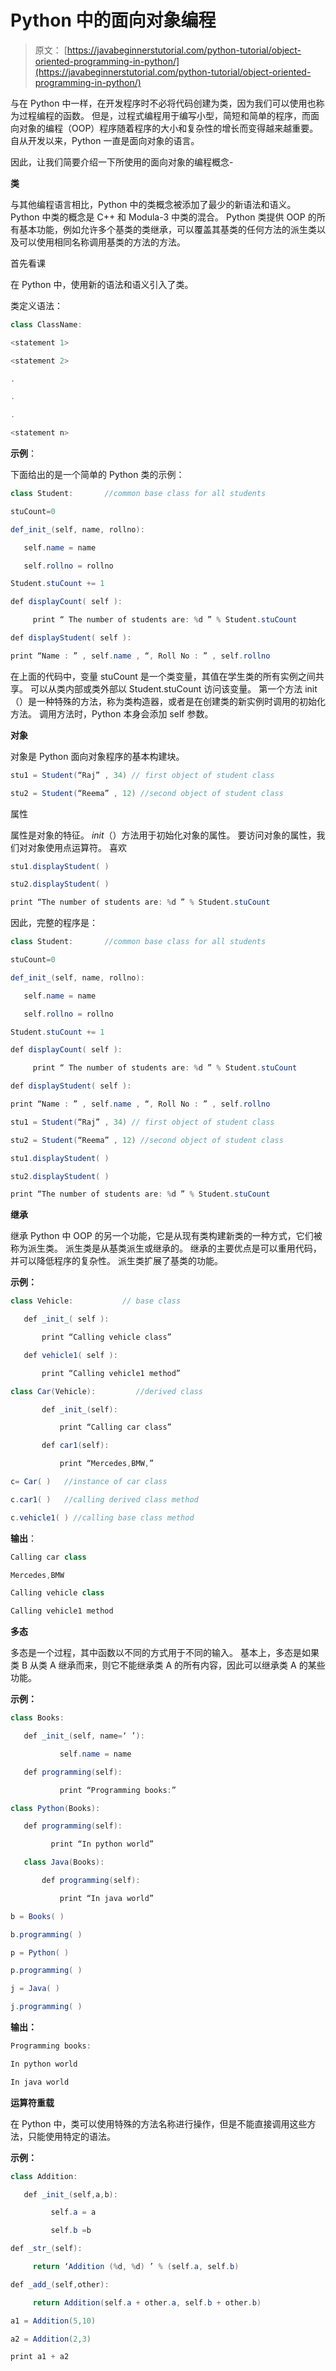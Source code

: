 # Python 中的面向对象编程

> 原文： [https://javabeginnerstutorial.com/python-tutorial/object-oriented-programming-in-python/](https://javabeginnerstutorial.com/python-tutorial/object-oriented-programming-in-python/)

与在 Python 中一样，在开发程序时不必将代码创建为类，因为我们可以使用也称为过程编程的函数。 但是，过程式编程用于编写小型，简短和简单的程序，而面向对象的编程（OOP）程序随着程序的大小和复杂性的增长而变得越来越重要。 自从开发以来，Python 一直是面向对象的语言。

因此，让我们简要介绍一下所使用的面向对象的编程概念-

**类**

与其他编程语言相比，Python 中的类概念被添加了最少的新语法和语义。 Python 中类的概念是 C++ 和 Modula-3 中类的混合。 Python 类提供 OOP 的所有基本功能，例如允许多个基类的类继承，可以覆盖其基类的任何方法的派生类以及可以使用相同名称调用基类的方法的方法。

首先看课

在 Python 中，使用新的语法和语义引入了类。

类定义语法：

```java
class ClassName:

<statement 1>

<statement 2>

.

.

.

<statement n>
```

**示例**：

下面给出的是一个简单的 Python 类的示例：

```java
class Student:       //common base class for all students

stuCount=0

def_init_(self, name, rollno):

   self.name = name

   self.rollno = rollno

Student.stuCount += 1

def displayCount( self ):

     print “ The number of students are: %d ” % Student.stuCount

def displayStudent( self ):

print “Name : ” , self.name , “, Roll No : ” , self.rollno
```

在上面的代码中，变量 stuCount 是一个类变量，其值在学生类的所有实例之间共享。 可以从类内部或类外部以 Student.stuCount 访问该变量。 第一个方法 init（）是一种特殊的方法，称为类构造器，或者是在创建类的新实例时调用的初始化方法。 调用方法时，Python 本身会添加 self 参数。

**对象**

对象是 Python 面向对象程序的基本构建块。

```java
stu1 = Student(“Raj” , 34) // first object of student class

stu2 = Student(“Reema” , 12) //second object of student class
```

属性

属性是对象的特征。 _init_（）方法用于初始化对象的属性。 要访问对象的属性，我们对对象使用点运算符。 喜欢

```java
stu1.displayStudent( )

stu2.displayStudent( )

print “The number of students are: %d ” % Student.stuCount
```

因此，完整的程序是：

```java
class Student:       //common base class for all students

stuCount=0

def_init_(self, name, rollno):

   self.name = name

   self.rollno = rollno

Student.stuCount += 1

def displayCount( self ):

     print “ The number of students are: %d ” % Student.stuCount

def displayStudent( self ):

print “Name : ” , self.name , “, Roll No : ” , self.rollno

stu1 = Student(“Raj” , 34) // first object of student class

stu2 = Student(“Reema” , 12) //second object of student class

stu1.displayStudent( )

stu2.displayStudent( )

print “The number of students are: %d ” % Student.stuCount
```

**继承**

继承 Python 中 OOP 的另一个功能，它是从现有类构建新类的一种方式，它们被称为派生类。 派生类是从基类派生或继承的。 继承的主要优点是可以重用代码，并可以降低程序的复杂性。 派生类扩展了基类的功能。

**示例：**

```java
class Vehicle:           // base class

   def _init_( self ):

       print “Calling vehicle class”

   def vehicle1( self ):

       print “Calling vehicle1 method”

class Car(Vehicle):         //derived class

       def _init_(self):

           print “Calling car class”

       def car1(self):

           print “Mercedes,BMW,”

c= Car( )   //instance of car class

c.car1( )   //calling derived class method

c.vehicle1( ) //calling base class method
```

**输出**：

```java
Calling car class

Mercedes,BMW

Calling vehicle class

Calling vehicle1 method
```

**多态**

多态是一个过程，其中函数以不同的方式用于不同的输入。 基本上，多态是如果类 B 从类 A 继承而来，则它不能继承类 A 的所有内容，因此可以继承类 A 的某些功能。

**示例：**

```java
class Books:

   def _init_(self, name=‘ ’):

           self.name = name

   def programming(self):

           print “Programming books:”

class Python(Books):

   def programming(self):

         print “In python world”

   class Java(Books):

       def programming(self):

           print “In java world”

b = Books( )

b.programming( )

p = Python( )

p.programming( )

j = Java( )

j.programming( )
```

**输出：**

```java
Programming books:

In python world

In java world
```

**运算符重载**

在 Python 中，类可以使用特殊的方法名称进行操作，但是不能直接调用这些方法，只能使用特定的语法。

**示例：**

```java
class Addition:

   def _init_(self,a,b):

         self.a = a

         self.b =b

def _str_(self):

     return ‘Addition (%d, %d) ’ % (self.a, self.b)

def _add_(self,other):

     return Addition(self.a + other.a, self.b + other.b)

a1 = Addition(5,10)

a2 = Addition(2,3)

print a1 + a2
```